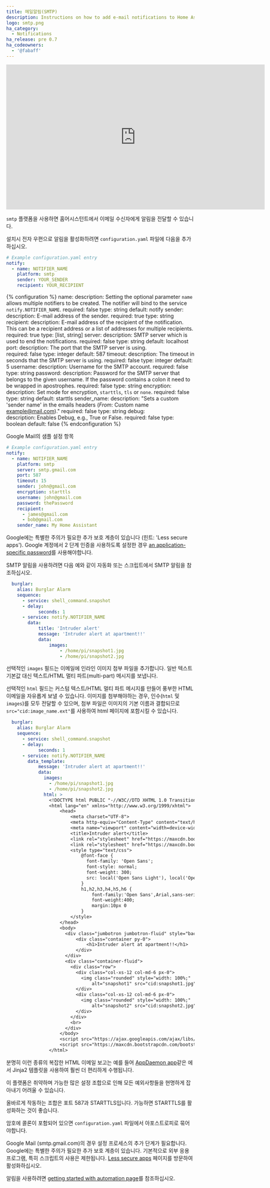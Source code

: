 ```yaml
---
title: 메일알림(SMTP)
description: Instructions on how to add e-mail notifications to Home Assistant.
logo: smtp.png
ha_category:
  - Notifications
ha_release: pre 0.7
ha_codeowners:
  - '@fabaff'
---
```


<div class='videoWrapper'>
<iframe width="692" height="388" src="https://www.youtube.com/embed/je8PyfILgLk" frameborder="0" allow="accelerometer; autoplay; encrypted-media; gyroscope; picture-in-picture" allowfullscreen></iframe>
</div>

`smtp` 플랫폼을 사용하면 홈어시스턴트에서 이메일 수신자에게 알림을 전달할 수 있습니다.

설치시 전자 우편으로 알림을 활성화하려면 `configuration.yaml` 파일에 다음을 추가하십시오.

```yaml
# Example configuration.yaml entry
notify:
  - name: NOTIFIER_NAME
    platform: smtp
    sender: YOUR_SENDER
    recipient: YOUR_RECIPIENT
```

{% configuration %}
name:
  description: Setting the optional parameter `name` allows multiple notifiers to be created. The notifier will bind to the service `notify.NOTIFIER_NAME`.
  required: false
  type: string
  default: notify
sender:
  description: E-mail address of the sender.
  required: true
  type: string
recipient:
  description: E-mail address of the recipient of the notification. This can be a recipient address or a list of addresses for multiple recipients.
  required: true
  type: [list, string]
server:
  description: SMTP server which is used to end the notifications.
  required: false
  type: string
  default: localhost  
port:
  description: The port that the SMTP server is using.  
  required: false
  type: integer
  default: 587
timeout:
  description: The timeout in seconds that the SMTP server is using.
  required: false
  type: integer
  default: 5
username:
  description: Username for the SMTP account.
  required: false
  type: string
password:
  description: Password for the SMTP server that belongs to the given username. If the password contains a colon it need to be wrapped in apostrophes.
  required: false
  type: string
encryption:
  description: Set mode for encryption, `starttls`, `tls` or `none`.
  required: false
  type: string
  default: starttls
sender_name:
  description: "Sets a custom 'sender name' in the emails headers (*From*: Custom name <example@mail.com>)."
  required: false
  type: string
debug:  
  description: Enables Debug, e.g., True or False.
  required: false
  type: boolean
  default: false
{% endconfiguration %}

Google Mail의 샘플 설정 항목

```yaml
# Example configuration.yaml entry
notify:
  - name: NOTIFIER_NAME
    platform: smtp
    server: smtp.gmail.com
    port: 587
    timeout: 15
    sender: john@gmail.com
    encryption: starttls
    username: john@gmail.com
    password: thePassword
    recipient:
      - james@gmail.com
      - bob@gmail.com
    sender_name: My Home Assistant
```

Google에는 특별한 주의가 필요한 추가 보호 계층이 있습니다 (힌트: 'Less secure apps'). Google 계정에서 2 단계 인증을 사용하도록 설정한 경우 [an application-specific password](https://support.google.com/mail/answer/185833?hl=en)를 사용해야합니다.

SMTP 알림을 사용하려면 다음 예와 같이 자동화 또는 스크립트에서 SMTP 알림을 참조하십시오.

```yaml
  burglar:
    alias: Burglar Alarm
    sequence:
      - service: shell_command.snapshot
      - delay:
            seconds: 1
      - service: notify.NOTIFIER_NAME
        data:
            title: 'Intruder alert'
            message: 'Intruder alert at apartment!!'
            data:
                images:
                    - /home/pi/snapshot1.jpg
                    - /home/pi/snapshot2.jpg
```

선택적인 `images` 필드는 이메일에 인라인 이미지 첨부 파일을 추가합니다. 일반 텍스트 기본값 대신 텍스트/HTML 멀티 파트(multi-part) 메시지를 보냅니다.

선택적인 `html` 필드는 커스텀 텍스트/HTML 멀티 파트 메시지를 만들어 풍부한 HTML 이메일을 자유롭게 보낼 수 있습니다. 이미지를 첨부해야하는 경우, 인수(`html` 및 `images`)를 모두 전달할 수 있으며, 첨부 파일은 이미지의 기본 이름과 결합되므로 `src="cid:image_name.ext"`를 사용하여 html 페이지에 포함시킬 수 있습니다.

```yaml
  burglar:
    alias: Burglar Alarm
    sequence:
      - service: shell_command.snapshot
      - delay:
            seconds: 1
      - service: notify.NOTIFIER_NAME
        data_template:
            message: 'Intruder alert at apartment!!'
            data:
              images:
                - /home/pi/snapshot1.jpg
                - /home/pi/snapshot2.jpg
              html: >
                <!DOCTYPE html PUBLIC "-//W3C//DTD XHTML 1.0 Transitional//EN" "http://www.w3.org/TR/xhtml1/DTD/xhtml1-transitional.dtd">
                <html lang="en" xmlns="http://www.w3.org/1999/xhtml">
                    <head>
                        <meta charset="UTF-8">
                        <meta http-equiv="Content-Type" content="text/html; charset=UTF-8">
                        <meta name="viewport" content="width=device-width, initial-scale=1.0">
                        <title>Intruder alert</title>
                        <link rel="stylesheet" href="https://maxcdn.bootstrapcdn.com/bootstrap/4.0.0-alpha.5/css/bootstrap.min.css">
                        <link rel="stylesheet" href="https://maxcdn.bootstrapcdn.com/font-awesome/4.4.0/css/font-awesome.min.css">
                        <style type="text/css">
                            @font-face {
                              font-family: 'Open Sans';
                              font-style: normal;
                              font-weight: 300;
                              src: local('Open Sans Light'), local('OpenSans-Light'), url(http://fonts.gstatic.com/s/opensans/v13/DXI1ORHCpsQm3Vp6mXoaTZS3E-kSBmtLoNJPDtbj2Pk.ttf) format('truetype');
                            }
                            h1,h2,h3,h4,h5,h6 {
                                font-family:'Open Sans',Arial,sans-serif;
                                font-weight:400;
                                margin:10px 0
                            }
                        </style>
                    </head>
                    <body>
                      <div class="jumbotron jumbotron-fluid" style="background-color: #f00a2d; color: white;">
                          <div class="container py-0">
                              <h1>Intruder alert at apartment!!</h1>
                          </div>
                      </div>
                      <div class="container-fluid">
                        <div class="row">
                          <div class="col-xs-12 col-md-6 px-0">
                            <img class="rounded" style="width: 100%;"
                                alt="snapshot1" src="cid:snapshot1.jpg" />
                          </div>
                          <div class="col-xs-12 col-md-6 px-0">
                            <img class="rounded" style="width: 100%;"
                                alt="snapshot2" src="cid:snapshot2.jpg" />
                          </div>
                        </div>
                        <br>
                      </div>
                    </body>
                    <script src="https://ajax.googleapis.com/ajax/libs/jquery/1.11.3/jquery.min.js"></script>
                    <script src="https://maxcdn.bootstrapcdn.com/bootstrap/4.0.0-alpha.5/js/bootstrap.min.js"></script>
                </html>

```
분명히 이런 종류의 복잡한 HTML 이메일 보고는 예를 들어 [AppDaemon app](/docs/ecosystem/appdaemon/tutorial/)같은 에서 Jinja2 템플릿을 사용하여 훨씬 더 편리하게 수행됩니다.

이 플랫폼은 취약하며 가능한 많은 설정 조합으로 인해 모든 예외사항들을 현명하게 잡아내기 어려울 수 있습니다.

올바르게 작동하는 조합은 포트 587과 STARTTLS입니다. 가능하면 STARTTLS를 활성화하는 것이 좋습니다.

암호에 콜론이 포함되어 있으면 `configuration.yaml` 파일에서 아포스트로피로 묶어야합니다.

Google Mail (smtp.gmail.com)의 경우 설정 프로세스의 추가 단계가 필요합니다. Google에는 특별한 주의가 필요한 추가 보호 계층이 있습니다. 기본적으로 외부 응용 프로그램, 특히 스크립트의 사용은 제한됩니다. [Less secure apps](https://www.google.com/settings/security/lesssecureapps) 페이지를 방문하여 활성화하십시오.

알림을 사용하려면 [getting started with automation page](/getting-started/automation/)를 참조하십시오.